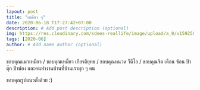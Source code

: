 ```yaml
---
layout: post
title: "เหมียว ๆ"
date: 2020-06-18 T17:27:42+07:00
description: # Add post description (optional)
img: https://res.cloudinary.com/sdees-reallife/image/upload/a_0/v1592583924/IMG_20200618_162130.jpg # Add image post (optional)
tags: [2020-06]
author: # Add name author (optional)
---
```

ขอบคุณแมวเหมียว / ขอบคุณเหมี่ยว เกียรติยุทธ / ขอบคุณหนวด วีดีโอ / ขอบคุณจิต เดือน ซ้อน ป้าตุ๊ก ป้าฟอง และคนทำงานบ้านที่บ้านเราทุก ๆ คน

<i class="fa fa-child" style="color:plum"></i>

ขอบคุณรูปแนวตั้งด้วย :)
